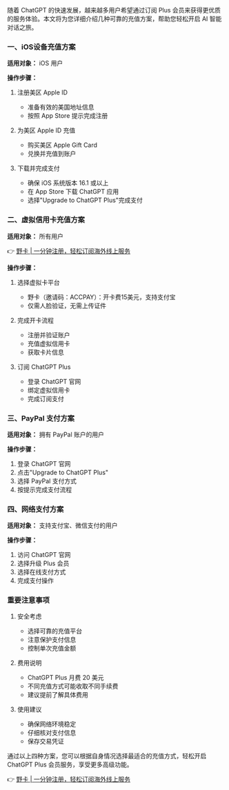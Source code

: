 随着 ChatGPT 的快速发展，越来越多用户希望通过订阅 Plus 会员来获得更优质的服务体验。本文将为您详细介绍几种可靠的充值方案，帮助您轻松开启 AI 智能对话之旅。

### 一、iOS设备充值方案

**适用对象：** iOS 用户

**操作步骤：**

1. 注册美区 Apple ID
   - 准备有效的美国地址信息
   - 按照 App Store 提示完成注册

2. 为美区 Apple ID 充值
   - 购买美区 Apple Gift Card
   - 兑换并充值到账户

3. 下载并完成支付
   - 确保 iOS 系统版本 16.1 或以上
   - 在 App Store 下载 ChatGPT 应用
   - 选择"Upgrade to ChatGPT Plus"完成支付

### 二、虚拟信用卡充值方案

**适用对象：** 所有用户

👉 [野卡 | 一分钟注册，轻松订阅海外线上服务](https://bit.ly/bewildcard)

**操作步骤：**

1. 选择虚拟卡平台
   - 野卡（邀请码：ACCPAY）：开卡费15美元，支持支付宝
   - 仅需人脸验证，无需上传证件

2. 完成开卡流程
   - 注册并验证账户
   - 充值虚拟信用卡
   - 获取卡片信息

3. 订阅 ChatGPT Plus
   - 登录 ChatGPT 官网
   - 绑定虚拟信用卡
   - 完成订阅支付

### 三、PayPal 支付方案

**适用对象：** 拥有 PayPal 账户的用户

**操作步骤：**

1. 登录 ChatGPT 官网
2. 点击"Upgrade to ChatGPT Plus"
3. 选择 PayPal 支付方式
4. 按提示完成支付流程

### 四、网络支付方案

**适用对象：** 支持支付宝、微信支付的用户

**操作步骤：**

1. 访问 ChatGPT 官网
2. 选择升级 Plus 会员
3. 选择在线支付方式
4. 完成支付操作

### 重要注意事项

1. 安全考虑
   - 选择可靠的充值平台
   - 注意保护支付信息
   - 控制单次充值金额

2. 费用说明
   - ChatGPT Plus 月费 20 美元
   - 不同充值方式可能收取不同手续费
   - 建议提前了解具体费用

3. 使用建议
   - 确保网络环境稳定
   - 仔细核对支付信息
   - 保存交易凭证

通过以上四种方案，您可以根据自身情况选择最适合的充值方式，轻松开启 ChatGPT Plus 会员服务，享受更多高级功能。

👉 [野卡 | 一分钟注册，轻松订阅海外线上服务](https://bit.ly/bewildcard)